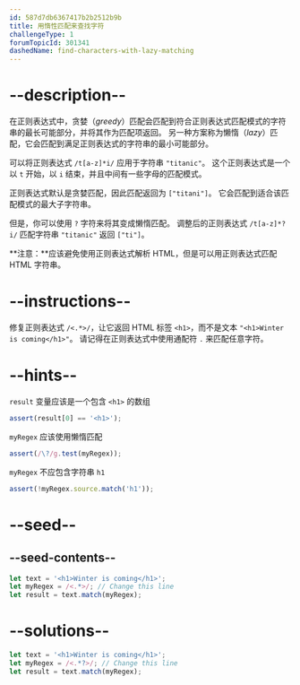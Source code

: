 ```yaml
---
id: 587d7db6367417b2b2512b9b
title: 用惰性匹配来查找字符
challengeType: 1
forumTopicId: 301341
dashedName: find-characters-with-lazy-matching
---
```


# --description--

在正则表达式中，贪婪（<dfn>greedy</dfn>）匹配会匹配到符合正则表达式匹配模式的字符串的最长可能部分，并将其作为匹配项返回。 另一种方案称为懒惰（<dfn>lazy</dfn>）匹配，它会匹配到满足正则表达式的字符串的最小可能部分。

可以将正则表达式 `/t[a-z]*i/` 应用于字符串 `"titanic"`。 这个正则表达式是一个以 `t` 开始，以 `i` 结束，并且中间有一些字母的匹配模式。

正则表达式默认是贪婪匹配，因此匹配返回为 `["titani"]`。 它会匹配到适合该匹配模式的最大子字符串。

但是，你可以使用 `?` 字符来将其变成懒惰匹配。 调整后的正则表达式 `/t[a-z]*?i/` 匹配字符串 `"titanic"` 返回 `["ti"]`。

**注意：**应该避免使用正则表达式解析 HTML，但是可以用正则表达式匹配 HTML 字符串。

# --instructions--

修复正则表达式 `/<.*>/`，让它返回 HTML 标签 `<h1>`，而不是文本 `"<h1>Winter is coming</h1>"`。 请记得在正则表达式中使用通配符 `.` 来匹配任意字符。

# --hints--

`result` 变量应该是一个包含 `<h1>` 的数组

```js
assert(result[0] == '<h1>');
```

`myRegex` 应该使用懒惰匹配

```js
assert(/\?/g.test(myRegex));
```

`myRegex` 不应包含字符串 `h1`

```js
assert(!myRegex.source.match('h1'));
```

# --seed--

## --seed-contents--

```js
let text = '<h1>Winter is coming</h1>';
let myRegex = /<.*>/; // Change this line
let result = text.match(myRegex);
```

# --solutions--

```js
let text = '<h1>Winter is coming</h1>';
let myRegex = /<.*?>/; // Change this line
let result = text.match(myRegex);
```
